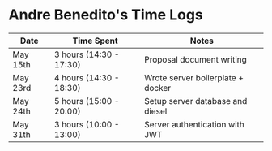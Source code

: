# Andre Benedito's Time Logs

| Date     | Time Spent              | Notes                             |
|----------|-------------------------|-----------------------------------|
| May 15th | 3 hours (14:30 - 17:30) | Proposal document writing         |
| May 23rd | 4 hours (14:30 - 18:30) | Wrote server boilerplate + docker |
| May 24th | 5 hours (15:00 - 20:00) | Setup server database and diesel  |
| May 31th | 3 hours (10:00 - 13:00) | Server authentication with JWT    |
